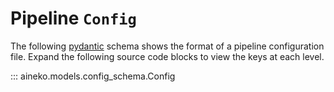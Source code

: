 # Pipeline `Config`

The following [pydantic](https://docs.pydantic.dev/latest/) schema shows the format of a pipeline configuration file.
Expand the following source code blocks to view the keys at each level.

::: aineko.models.config_schema.Config
